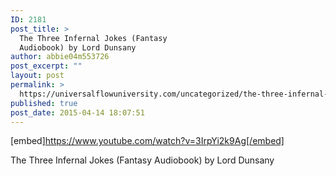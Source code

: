 ```yaml
---
ID: 2181
post_title: >
  The Three Infernal Jokes (Fantasy
  Audiobook) by Lord Dunsany
author: abbie04m553726
post_excerpt: ""
layout: post
permalink: >
  https://universalflowuniversity.com/uncategorized/the-three-infernal-jokes-fantasy-audiobook-by-lord-dunsany/
published: true
post_date: 2015-04-14 18:07:51
---
```

[embed]https://www.youtube.com/watch?v=3IrpYi2k9Ag[/embed]<br>
<p>The Three Infernal Jokes (Fantasy Audiobook) by Lord Dunsany</p>